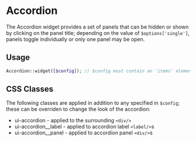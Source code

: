 # Accordion

The Accordion widget provides a set of panels that can be hidden or shown by clicking on the panel title; depending on the value of `$options['single']`, panels toggle individually or only one panel may be open.

## Usage

```php
Accordion::widget([$config]); // $config must contain an 'items' element
```

## CSS Classes

The following classes are applied in addition to any specified in `$config`; these can be overriden to change the look of the accordion:

* ui-accordion - applied to the surrounding `<div/>`
* ui-accordion__label - applied to accordion label `<label/>`s
* ui-accordion__panel - applied to accordion panel `<div/>`s
